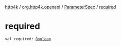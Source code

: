 [http4k](../../index.md) / [org.http4k.openapi](../index.md) / [ParameterSpec](index.md) / [required](./required.md)

# required

`val required: `[`Boolean`](https://kotlinlang.org/api/latest/jvm/stdlib/kotlin/-boolean/index.html)
